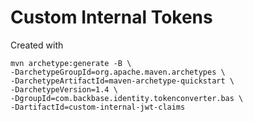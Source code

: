 # Custom Internal Tokens
Created with
```shell
mvn archetype:generate -B \
-DarchetypeGroupId=org.apache.maven.archetypes \
-DarchetypeArtifactId=maven-archetype-quickstart \
-DarchetypeVersion=1.4 \
-DgroupId=com.backbase.identity.tokenconverter.bas \
-DartifactId=custom-internal-jwt-claims
```